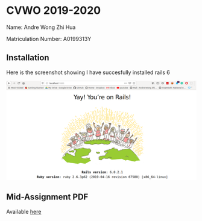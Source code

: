 # CVWO 2019-2020 
Name: Andre Wong Zhi Hua

Matriculation Number: A0199313Y

## Installation

Here is the screenshot showing I have succesfully installed rails 6

![Rails startup Page](https://raw.githubusercontent.com/AndreWongZH/CVWO_2019-2020/master/project_related/rails%20installed.png)


## Mid-Assignment PDF

Available [here](https://github.com/AndreWongZH/CVWO_2019-2020/blob/master/project_related/CVWO%202019%20mid-assignment.pdf)